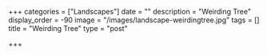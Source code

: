 +++
categories = ["Landscapes"]
date = ""
description = "Weirding Tree"
display_order = -90
image = "/images/landscape-weirdingtree.jpg"
tags = []
title = "Weirding Tree"
type = "post"

+++
